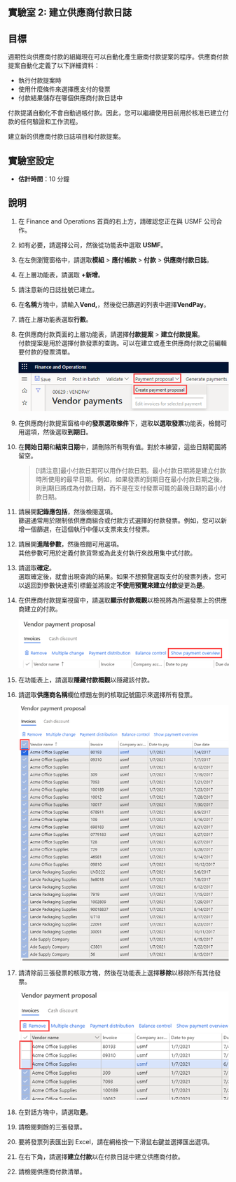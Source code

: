 ﻿---
lab:
    title: '實驗室 2：建立供應商付款日誌'
    module: '模組 2：學習 Microsoft Dynamics 365 Finance 的基礎知識'
---

## 實驗室 2: 建立供應商付款日誌

## 目標

週期性向供應商付款的組織現在可以自動化產生廠商付款提案的程序。供應商付款提案自動化定義了以下詳細資料：

- 執行付款提案時
- 使用什麼條件來選擇應支付的發票
- 付款結果儲存在哪個供應商付款日誌中

付款提議自動化不會自動過帳付款。因此，您可以繼續使用目前用於核准已建立付款的任何驗證和工作流程。

建立新的供應商付款日誌項目和付款提案。

## 實驗室設定

   - **估計時間**：10 分鐘

## 說明

1. 在 Finance and Operations 首頁的右上方，請確認您正在與 USMF 公司合作。

1. 如有必要，請選擇公司，然後從功能表中選取 **USMF**。

1. 在左側瀏覽窗格中，請選取**模組** > **應付帳款** > **付款** > **供應商付款日誌**。

1. 在上層功能表，請選取 **+新增**。

1. 請注意新的日誌批號已建立。

1. 在**名稱**方塊中，請輸入**Vend,**，然後從已篩選的列表中選擇**VendPay**。

1. 請在上層功能表選取**行數**。

1. 在供應商付款頁面的上層功能表，請選擇**付款提案** > **建立付款提案**。  
    付款提案是用於選擇付款發票的查詢。可以在建立或產生供應商付款之前編輯要付款的發票清單。

    ![畫面影像正在顯示供應商付款頁面中醒目提示的付款提案和建立付款提案](./media/lp2-m4-vendor-payment-proposal.png)

1. 在供應商付款提案窗格中的**發票選取條件**下，選取**以選取發票**功能表，檢閱可用選項，然後選取**到期日**。

1. 在**開始日期**和**結束日期**中，請刪除所有現有值。對於本練習，這些日期範圍將留空。

    >[!請注意]最小付款日期可以用作付款日期。最小付款日期將是建立付款時所使用的最早日期。例如，如果發票的到期日在最小付款日期之後，則到期日將成為付款日期，而不是在支付發票可能的最晚日期的最小付款日期。

1. 請展開**記錄應包括**，然後檢閱選項。  
    篩選通常用於限制依供應商組合或付款方式選擇的付款發票。例如，您可以新增一個篩選，在這個執行中僅以支票來支付發票。

1. 請展開**進階參數**，然後檢閱可用選項。  
    其他參數可用於定義付款貨幣或為此支付執行來啟用集中式付款。

1. 請選取**確定**。  
    選取確定後，就會出現查詢的結果。如果不想預覽選取支付的發票列表，您可以返回到參數快速索引標籤並將設定**不使用預覽來建立付款**變更為**是**。

1. 在供應商付款提案視窗中，請選取**顯示付款概觀**以檢視將為所選發票上的供應商建立的付款。

    ![畫面影像正在顯示供應商付款提案中醒目提示的顯示付款概觀功能表](./media/lp2-m4-vendor-payment-proposal-complete-query.png)

1. 在功能表上，請選取**隱藏付款概觀**以隱藏該付款。

1. 請選取**供應商名稱**欄位標題左側的核取記號圖示來選擇所有發票。

    ![畫面影像正在顯示所有已選取的發票](./media/lp2-m4-vendor-payment-proposal-select-all.png)

1. 請清除前三張發票的核取方塊，然後在功能表上選擇**移除**以移除所有其他發票。

    ![螢幕擷取畫面正在顯示在供應商付款提案頁面醒目提示的所選項目和移除功能表選項](./media/lp2-m4-vendor-payment-proposal-remove-selected-invoices.png)

1. 在對話方塊中，請選取**是**。

1. 請檢閱剩餘的三張發票。

1. 要將發票列表匯出到 Excel，請在網格按一下滑鼠右鍵並選擇匯出選項。

1. 在右下角，請選擇**建立付款**以在付款日誌中建立供應商付款。

1. 請檢閱供應商付款清單。
